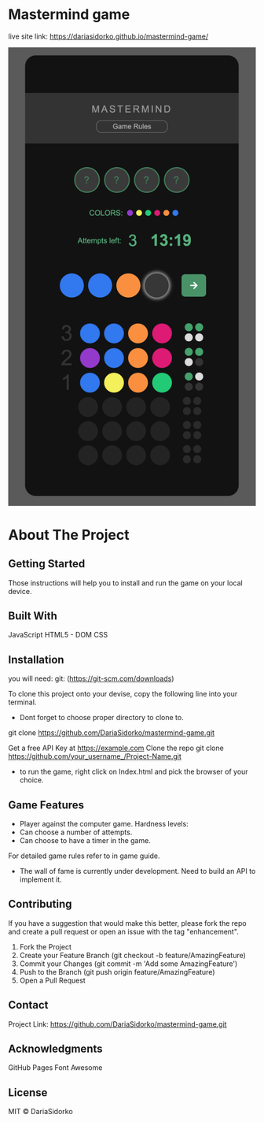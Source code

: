 # Mastermind game

live site link:
https://dariasidorko.github.io/mastermind-game/

![game screen](./images/game_screen.jpg)


# About The Project

## Getting Started
Those instructions will help you to install and run the game on your local device.

## Built With

JavaScript 
HTML5 - DOM
CSS 

## Installation

you will need:
git: (https://git-scm.com/downloads)

To clone this project onto your devise, copy the following line into your terminal. 
* Dont forget to choose proper directory to clone to.

git clone https://github.com/DariaSidorko/mastermind-game.git

Get a free API Key at https://example.com
Clone the repo
git clone https://github.com/your_username_/Project-Name.git

* to run the game, right click on Index.html and pick the browser of your choice.

## Game Features

- Player against the computer game.
  Hardness levels:
- Can choose a number of attempts.
- Can choose to have a timer in the game.

For detailed game rules refer to in game guide.

* The wall of fame is currently under development. Need to build an API to implement it.

## Contributing

If you have a suggestion that would make this better, please fork the repo and create a pull request or open an issue with the tag "enhancement".

1. Fork the Project
2. Create your Feature Branch (git checkout -b feature/AmazingFeature)
3. Commit your Changes (git commit -m 'Add some AmazingFeature')
4. Push to the Branch (git push origin feature/AmazingFeature)
5. Open a Pull Request

## Contact

Project Link: https://github.com/DariaSidorko/mastermind-game.git

## Acknowledgments

GitHub Pages
Font Awesome

## License

MIT © DariaSidorko